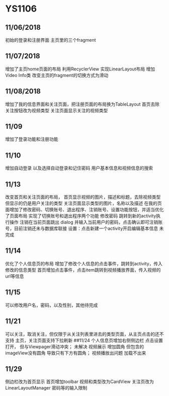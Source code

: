 # YS1106
## 11/06/2018
初始的登录和注册界面 
  主页里的三个fragment
## 11/07/2018
增加了主页home页面的布局
  利用RecyclerView 实现LinearLayout布局
  增加 Video Info类
  改变主页的fragment的切换方式为滑动
## 11/08/2018
增加了我的信息界面和关注页面，把注册页面的布局换为TableLayout
  首页去除关注按钮改为视频类型
  关注页面显示关注的视频类型
## 11/09
增加了登录功能和注册功能
## 11/10
增加自动登录 以及选择自动登录和记住密码
  用户基本信息和视频信息的搜索
## 11/13
改变首页和关注页面的布局，
  首页显示视频的图片，描述和标题，去除视频类型 但显示的仍是用户关注的类型
  关注页面显示类型的图片，名称以及描述
  在我的页面增加了修改密码、切换账号、退出程序、注销账号、设置功能按钮，并适当优化了页面布局
  实现了切换账号和退出程序两个功能
  修改密码 跳转到新的activity执行操作
  注销在当前页面跳出 dialog 并输入当前用户的密码，点击确认即可注销账号，目前注销还未与数据库联接
  设置：点击新建一个activity开启编辑基本信息 未完成
## 11/14
优化了个人信息页的布局
  增加了修改个人信息的点击事件，跳转到activity，传入修改的信息类型
  首页增加点击事件，点击item跳转到视频播放界面，传入视频的url等信息
## 11/15
可以修改用户名，密码，以及性别，其他待完成
## 11/21
可以关注，取消关注，但仅限于从关注列表里进去的类型页面，从主页点击的还不支持
  主页，关注页面支持下拉刷新
##11/24
个人信息页增加右侧侧边栏 点击设置打开，
  但与Viewpager滑动冲突； 未解决
  视频展示 增加圆角 但包含的imageView没有圆角 导致只有下方有圆角；
  视频播放出问题 加载不出来
## 11/29
  侧边栏改为首页显示 首页增加toolbar
  视频和类型改为CardView 关注页改为LinearLayoutManager
  密码等的输入限制